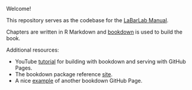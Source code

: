 Welcome! 

This repository serves as the codebase for the [LaBarLab Manual](https://labarlab.github.io).

Chapters are written in R Markdown and [bookdown](https://github.com/rstudio/bookdown) is used to build the book.

Additional resources:

- YouTube [tutorial](https://www.youtube.com/watch?v=RdSmYvbQkhs) for building with bookdown and serving with GitHub Pages.
- The bookdown package reference [site]( https://pkgs.rstudio.com/bookdown).
- A nice [example](https://github.com/EcoRepSci/reproducible-science) of another bookdown GitHub Page.
